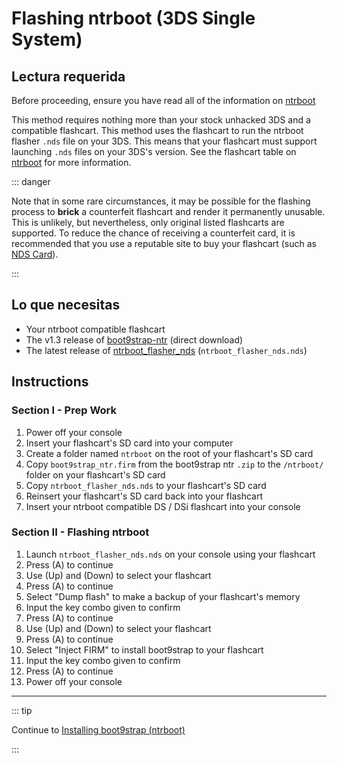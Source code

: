 # Flashing ntrboot (3DS Single System)

## Lectura requerida

Before proceeding, ensure you have read all of the information on [ntrboot](ntrboot)

This method requires nothing more than your stock unhacked 3DS and a compatible flashcart. This method uses the flashcart to run the ntrboot flasher `.nds` file on your 3DS. This means that your flashcart must support launching `.nds` files on your 3DS's version. See the flashcart table on [ntrboot](ntrboot) for more information.

::: danger

Note that in some rare circumstances, it may be possible for the flashing process to **brick** a counterfeit flashcart and render it permanently unusable. This is unlikely, but nevertheless, only original listed flashcarts are supported. To reduce the chance of receiving a counterfeit card, it is recommended that you use a reputable site to buy your flashcart (such as [NDS Card](https://www.nds-card.com/)).

:::

## Lo que necesitas

- Your ntrboot compatible flashcart
- The v1.3 release of [boot9strap-ntr](https://github.com/SciresM/boot9strap/releases/download/1.3/boot9strap-1.3-ntr.zip) (direct download)
- The latest release of [ntrboot_flasher_nds](https://github.com/jason0597/ntrboot_flasher_nds/releases/latest) (`ntrboot_flasher_nds.nds`)

## Instructions

### Section I - Prep Work

1. Power off your console
2. Insert your flashcart's SD card into your computer
3. Create a folder named `ntrboot` on the root of your flashcart's SD card
4. Copy `boot9strap_ntr.firm` from the boot9strap ntr `.zip` to the `/ntrboot/` folder on your flashcart's SD card
5. Copy `ntrboot_flasher_nds.nds` to your flashcart's SD card
6. Reinsert your flashcart's SD card back into your flashcart
7. Insert your ntrboot compatible DS / DSi flashcart into your console

### Section II - Flashing ntrboot

1. Launch `ntrboot_flasher_nds.nds` on your console using your flashcart
2. Press (A) to continue
3. Use (Up) and (Down) to select your flashcart
4. Press (A) to continue
5. Select "Dump flash" to make a backup of your flashcart's memory
6. Input the key combo given to confirm
7. Press (A) to continue
8. Use (Up) and (Down) to select your flashcart
9. Press (A) to continue
10. Select "Inject FIRM" to install boot9strap to your flashcart
11. Input the key combo given to confirm
12. Press (A) to continue
13. Power off your console

___

::: tip

Continue to [Installing boot9strap (ntrboot)](installing-boot9strap-\(ntrboot\))

:::

